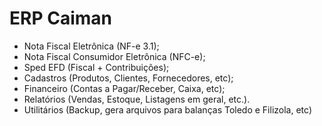 # ERP Caiman

- Nota Fiscal Eletrônica (NF-e 3.1);
- Nota Fiscal Consumidor Eletrônica (NFC-e);
- Sped EFD (Fiscal + Contribuições);
- Cadastros (Produtos, Clientes, Fornecedores, etc);
- Financeiro (Contas a Pagar/Receber, Caixa, etc);
- Relatórios (Vendas, Estoque, Listagens em geral, etc.).
- Utilitários (Backup, gera arquivos para balanças Toledo e Filizola, etc)
